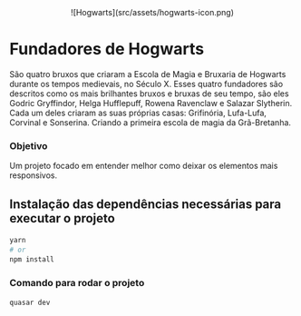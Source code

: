 <div align="center">
  ![Hogwarts](src/assets/hogwarts-icon.png)
</div>

# Fundadores de Hogwarts

São quatro bruxos que criaram a Escola de Magia e Bruxaria de Hogwarts durante os tempos medievais, no Século X. Esses quatro fundadores são descritos como os mais brilhantes bruxos e bruxas de seu tempo, são eles Godric Gryffindor, Helga Hufflepuff, Rowena Ravenclaw e Salazar Slytherin. Cada um deles criaram as suas próprias casas: Grifinória, Lufa-Lufa, Corvinal e Sonserina. Criando a primeira escola de magia da Grã-Bretanha.

### Objetivo

Um projeto focado em entender melhor como deixar os elementos mais responsivos.

## Instalação das dependências necessárias para executar o projeto

```bash
yarn
# or
npm install
```

### Comando para rodar o projeto

```bash
quasar dev
```
